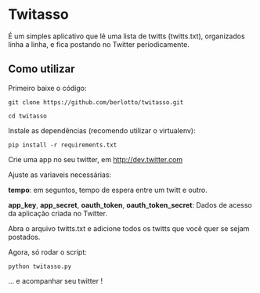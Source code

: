 Twitasso
===

É um simples aplicativo que lê uma lista de twitts (twitts.txt), organizados linha a linha, e fica postando no Twitter periodicamente.

Como utilizar
---

Primeiro baixe o código: 

`git clone https://github.com/berlotto/twitasso.git`

`cd twitasso`

Instale as dependências (recomendo utilizar o virtualenv): 

`pip install -r requirements.txt`

Crie uma app no seu twitter, em http://dev.twitter.com

Ajuste as variaveis necessárias:

__tempo__: em seguntos, tempo de espera entre um twitt e outro.

__app_key__, __app_secret__, __oauth_token__, __oauth_token_secret__: Dados de acesso da aplicação criada no Twitter.

Abra o arquivo twitts.txt e adicione todos os twitts que você quer se sejam postados.

Agora, só rodar o script:

`python twitasso.py`

... e acompanhar seu twitter !

